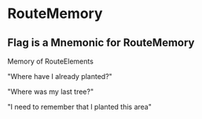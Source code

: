 # <neuro>RouteMemory</neuro>

## Flag is a Mnemonic for RouteMemory

Memory of RouteElements

"Where have I already planted?"

"Where was my last tree?"

"I need to remember that I planted this area"